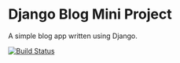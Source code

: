 # Django Blog Mini Project

A simple blog app written using Django.

[![Build Status](https://travis-ci.org/Robtych121/django-blog.svg?branch=master)](https://travis-ci.org/Robtych121/django-blog)